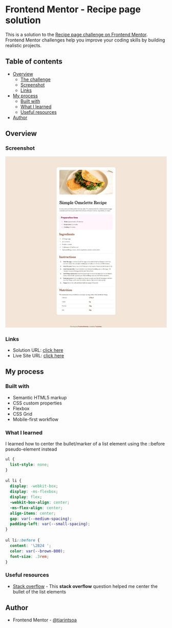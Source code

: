 # Frontend Mentor - Recipe page solution

This is a solution to the [Recipe page challenge on Frontend Mentor](https://www.frontendmentor.io/challenges/recipe-page-KiTsR8QQKm). Frontend Mentor challenges help you improve your coding skills by building realistic projects. 

## Table of contents

- [Overview](#overview)
  - [The challenge](#the-challenge)
  - [Screenshot](#screenshot)
  - [Links](#links)
- [My process](#my-process)
  - [Built with](#built-with)
  - [What I learned](#what-i-learned)
  - [Useful resources](#useful-resources)
- [Author](#author)

## Overview

### Screenshot

![](./screenshot.jpg)

### Links

- Solution URL: [click here](https://www.frontendmentor.io/solutions/recipe-page-Fr2QqrrCdr)
- Live Site URL: [click here](https://legendaryghost.github.io/recipe-page/)

## My process

### Built with

- Semantic HTML5 markup
- CSS custom properties
- Flexbox
- CSS Grid
- Mobile-first workflow

### What I learned

I learned how to center the bullet/marker of a list element using the ::before pseudo-element instead

```css
ul {
  list-style: none;
}

ul li {
  display: -webkit-box;
  display: -ms-flexbox;
  display: flex;
  -webkit-box-align: center;
  -ms-flex-align: center;
  align-items: center;
  gap: var(--medium-spacing);
  padding-left: var(--small-spacing);
}

ul li::before {
  content: '\2B24 ';
  color: var(--brown-800);
  font-size: .3rem;
}
```

### Useful resources

- [Stack overflow](https://stackoverflow.com/questions/69874236/how-can-i-vertically-align-a-list-item-marker) - This **stack overflow** question helped me center the bullet of the list elements 

## Author

- Frontend Mentor - [@tiarintsoa](https://www.frontendmentor.io/profile/LegendaryGhost)

